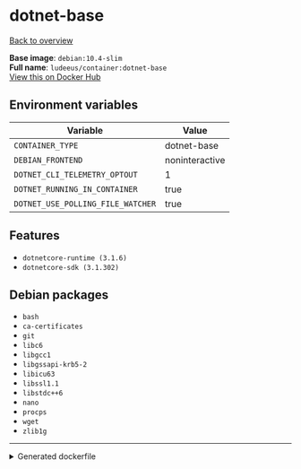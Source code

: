 # dotnet-base

[Back to overview](../index.md)

**Base image**: `debian:10.4-slim`  
**Full name**: `ludeeus/container:dotnet-base`  
[View this on Docker Hub](https://hub.docker.com/r/ludeeus/container/tags?page=1&name=dotnet-base)

## Environment variables

Variable | Value 
-- | --
`CONTAINER_TYPE` | dotnet-base
`DEBIAN_FRONTEND` | noninteractive
`DOTNET_CLI_TELEMETRY_OPTOUT` | 1
`DOTNET_RUNNING_IN_CONTAINER` | true
`DOTNET_USE_POLLING_FILE_WATCHER` | true

## Features

- `dotnetcore-runtime (3.1.6)`
- `dotnetcore-sdk (3.1.302)`

## Debian packages

- `bash`
- `ca-certificates`
- `git`
- `libc6`
- `libgcc1`
- `libgssapi-krb5-2`
- `libicu63`
- `libssl1.1`
- `libstdc++6`
- `nano`
- `procps`
- `wget`
- `zlib1g`



***
<details>
<summary>Generated dockerfile</summary>

<pre>
FROM debian:10.4-slim

ENV DEBIAN_FRONTEND=noninteractive
ENV DOTNET_RUNNING_IN_CONTAINER=true
ENV DOTNET_USE_POLLING_FILE_WATCHER=true
ENV DOTNET_CLI_TELEMETRY_OPTOUT=1
ENV CONTAINER_TYPE=dotnet-base

COPY rootfs/dotnet-base /

RUN  \ 
    apt update \ 
    && apt install -y --no-install-recommends --allow-downgrades  \ 
        ca-certificates \ 
        nano \ 
        bash \ 
        wget \ 
        git \ 
        libc6 \ 
        libgcc1 \ 
        libgssapi-krb5-2 \ 
        libicu63 \ 
        libssl1.1 \ 
        libstdc++6 \ 
        zlib1g \ 
        procps \ 
    && bash /build_scripts/install \ 
    && rm -R /build_scripts \ 
    && mkdir -p /dotnet \ 
    && tar zxf /tmp/runtime.tar.gz -C /dotnet \ 
    && tar zxf /tmp/sdk.tar.gz -C /dotnet \ 
    && ln -s /dotnet/dotnet /bin/dotnet \ 
    && dotnet --info \ 
    && rm -fr /var/lib/apt/lists/* \ 
    && rm -fr /tmp/* /var/{cache,log}/*



LABEL org.opencontainers.image.authors="Ludeeus <hi@ludeeus.dev>"
LABEL org.opencontainers.image.created="2020-07-17T16:44:39.481493"
LABEL org.opencontainers.image.description="None"
LABEL org.opencontainers.image.documentation="https://ludeeus.github.io/container/tags/dotnet-base"
LABEL org.opencontainers.image.licenses="MIT"
LABEL org.opencontainers.image.revision="93a0ea023913050ae699ec6c55be7deccd9e0732"
LABEL org.opencontainers.image.source="https://github.com/ludeeus/container"
LABEL org.opencontainers.image.title="Dotnet-Base"
LABEL org.opencontainers.image.url="https://ludeeus.github.io/container/tags/dotnet-base"
LABEL org.opencontainers.image.vendor="Ludeeus"
LABEL org.opencontainers.image.version="93a0ea023913050ae699ec6c55be7deccd9e0732"
</pre>

<i>This is a generated version of the context used while building the container, some of the labels will not be correct since they use information in the action that publishes the container</i>
</details>
